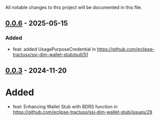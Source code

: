 All notable changes to this project will be documented in this file.

## [0.0.6](https://github.com/eclipse-tractusx/ssi-dim-wallet-stub/compare/0.0.5...0.0.6) - 2025-05-15

### Added

* feat: added UsagePurposeCredential in https://github.com/eclipse-tractusx/ssi-dim-wallet-stub/pull/51

## [0.0.3](https://github.com/eclipse-tractusx/ssi-dim-wallet-stub/compare/0.0.2...0.0.3) - 2024-11-20

# Added

* feat: Enhancing Wallet Stub with BDRS function in https://github.com/eclipse-tractusx/ssi-dim-wallet-stub/issues/29
